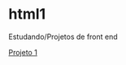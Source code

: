# html1
Estudando/Projetos de front end

<a href="https://gabrielgotinha.github.io/html1/estudoprojeto/index.html" target="_blank">Projeto 1</a>